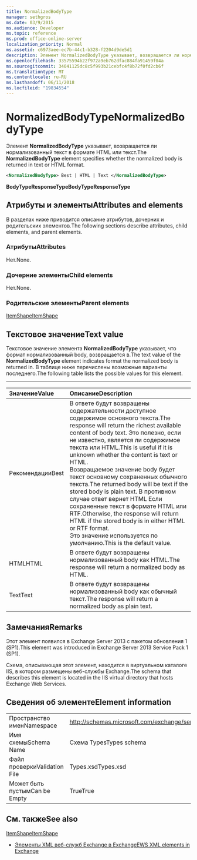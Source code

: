 ```yaml
---
title: NormalizedBodyType
manager: sethgros
ms.date: 03/9/2015
ms.audience: Developer
ms.topic: reference
ms.prod: office-online-server
localization_priority: Normal
ms.assetid: c6973aee-ec7b-44c1-b328-f2204d9de5d1
description: Элемент NormalizedBodyType указывает, возвращается ли нормализованный текст в формате HTML или текст.
ms.openlocfilehash: 33575594b22f972a9eb762dfac884fa91459f04a
ms.sourcegitcommit: 34041125dc8c5f993b21cebfc4f8b72f0fd2cb6f
ms.translationtype: MT
ms.contentlocale: ru-RU
ms.lasthandoff: 06/11/2018
ms.locfileid: "19834554"
---
```

# <a name="normalizedbodytype"></a><span data-ttu-id="8adcb-103">NormalizedBodyType</span><span class="sxs-lookup"><span data-stu-id="8adcb-103">NormalizedBodyType</span></span>

<span data-ttu-id="8adcb-104">Элемент **NormalizedBodyType** указывает, возвращается ли нормализованный текст в формате HTML или текст.</span><span class="sxs-lookup"><span data-stu-id="8adcb-104">The **NormalizedBodyType** element specifies whether the normalized body is returned in text or HTML format.</span></span> 
  
```XML
<NormalizedBodyType> Best | HTML | Text </NormalizedBodyType>
```

 <span data-ttu-id="8adcb-105">**BodyTypeResponseType**</span><span class="sxs-lookup"><span data-stu-id="8adcb-105">**BodyTypeResponseType**</span></span>
## <a name="attributes-and-elements"></a><span data-ttu-id="8adcb-106">Атрибуты и элементы</span><span class="sxs-lookup"><span data-stu-id="8adcb-106">Attributes and elements</span></span>

<span data-ttu-id="8adcb-107">В разделах ниже приводится описание атрибутов, дочерних и родительских элементов.</span><span class="sxs-lookup"><span data-stu-id="8adcb-107">The following sections describe attributes, child elements, and parent elements.</span></span>
  
### <a name="attributes"></a><span data-ttu-id="8adcb-108">Атрибуты</span><span class="sxs-lookup"><span data-stu-id="8adcb-108">Attributes</span></span>

<span data-ttu-id="8adcb-109">Нет.</span><span class="sxs-lookup"><span data-stu-id="8adcb-109">None.</span></span>
  
### <a name="child-elements"></a><span data-ttu-id="8adcb-110">Дочерние элементы</span><span class="sxs-lookup"><span data-stu-id="8adcb-110">Child elements</span></span>

<span data-ttu-id="8adcb-111">Нет.</span><span class="sxs-lookup"><span data-stu-id="8adcb-111">None.</span></span>
  
### <a name="parent-elements"></a><span data-ttu-id="8adcb-112">Родительские элементы</span><span class="sxs-lookup"><span data-stu-id="8adcb-112">Parent elements</span></span>

[<span data-ttu-id="8adcb-113">ItemShape</span><span class="sxs-lookup"><span data-stu-id="8adcb-113">ItemShape</span></span>](itemshape.md)
  
## <a name="text-value"></a><span data-ttu-id="8adcb-114">Текстовое значение</span><span class="sxs-lookup"><span data-stu-id="8adcb-114">Text value</span></span>

<span data-ttu-id="8adcb-115">Текстовое значение элемента **NormalizedBodyType** указывает, что формат нормализованный body, возвращается в.</span><span class="sxs-lookup"><span data-stu-id="8adcb-115">The text value of the **NormalizedBodyType** element indicates format the normalized body is returned in.</span></span> <span data-ttu-id="8adcb-116">В таблице ниже перечислены возможные варианты последнего.</span><span class="sxs-lookup"><span data-stu-id="8adcb-116">The following table lists the possible values for this element.</span></span> 
  
****

|<span data-ttu-id="8adcb-117">**Значение**</span><span class="sxs-lookup"><span data-stu-id="8adcb-117">**Value**</span></span>|<span data-ttu-id="8adcb-118">**Описание**</span><span class="sxs-lookup"><span data-stu-id="8adcb-118">**Description**</span></span>|
|:-----|:-----|
|<span data-ttu-id="8adcb-119">Рекомендации</span><span class="sxs-lookup"><span data-stu-id="8adcb-119">Best</span></span>  <br/> |<span data-ttu-id="8adcb-120">В ответе будут возвращены содержательности доступное содержимое основного текста.</span><span class="sxs-lookup"><span data-stu-id="8adcb-120">The response will return the richest available content of body text.</span></span> <span data-ttu-id="8adcb-121">Это полезно, если не известно, является ли содержимое текста или HTML.</span><span class="sxs-lookup"><span data-stu-id="8adcb-121">This is useful if it is unknown whether the content is text or HTML.</span></span>  <br/> <span data-ttu-id="8adcb-122">Возвращаемое значение body будет текст основному сохраненных обычного текста.</span><span class="sxs-lookup"><span data-stu-id="8adcb-122">The returned body will be text if the stored body is plain text.</span></span> <span data-ttu-id="8adcb-123">В противном случае ответ вернет HTML Если сохраненные текст в формате HTML или RTF.</span><span class="sxs-lookup"><span data-stu-id="8adcb-123">Otherwise, the response will return HTML if the stored body is in either HTML or RTF format.</span></span>  <br/> <span data-ttu-id="8adcb-124">Это значение используется по умолчанию.</span><span class="sxs-lookup"><span data-stu-id="8adcb-124">This is the default value.</span></span>  <br/> |
|<span data-ttu-id="8adcb-125">HTML</span><span class="sxs-lookup"><span data-stu-id="8adcb-125">HTML</span></span>  <br/> |<span data-ttu-id="8adcb-126">В ответе будут возвращены нормализованный body как HTML.</span><span class="sxs-lookup"><span data-stu-id="8adcb-126">The response will return a normalized body as HTML.</span></span>  <br/> |
|<span data-ttu-id="8adcb-127">Text</span><span class="sxs-lookup"><span data-stu-id="8adcb-127">Text</span></span>  <br/> |<span data-ttu-id="8adcb-128">В ответе будут возвращены нормализованный body как обычный текст.</span><span class="sxs-lookup"><span data-stu-id="8adcb-128">The response will return a normalized body as plain text.</span></span>  <br/> |
   
## <a name="remarks"></a><span data-ttu-id="8adcb-129">Замечания</span><span class="sxs-lookup"><span data-stu-id="8adcb-129">Remarks</span></span>

<span data-ttu-id="8adcb-130">Этот элемент появился в Exchange Server 2013 с пакетом обновления 1 (SP1).</span><span class="sxs-lookup"><span data-stu-id="8adcb-130">This element was introduced in Exchange Server 2013 Service Pack 1 (SP1).</span></span>
  
<span data-ttu-id="8adcb-131">Схема, описывающая этот элемент, находится в виртуальном каталоге IIS, в котором размещены веб-службы Exchange.</span><span class="sxs-lookup"><span data-stu-id="8adcb-131">The schema that describes this element is located in the IIS virtual directory that hosts Exchange Web Services.</span></span>
  
## <a name="element-information"></a><span data-ttu-id="8adcb-132">Сведения об элементе</span><span class="sxs-lookup"><span data-stu-id="8adcb-132">Element information</span></span>

|||
|:-----|:-----|
|<span data-ttu-id="8adcb-133">Пространство имен</span><span class="sxs-lookup"><span data-stu-id="8adcb-133">Namespace</span></span>  <br/> |http://schemas.microsoft.com/exchange/services/2006/types  <br/> |
|<span data-ttu-id="8adcb-134">Имя схемы</span><span class="sxs-lookup"><span data-stu-id="8adcb-134">Schema Name</span></span>  <br/> |<span data-ttu-id="8adcb-135">Схема Types</span><span class="sxs-lookup"><span data-stu-id="8adcb-135">Types schema</span></span>  <br/> |
|<span data-ttu-id="8adcb-136">Файл проверки</span><span class="sxs-lookup"><span data-stu-id="8adcb-136">Validation File</span></span>  <br/> |<span data-ttu-id="8adcb-137">Types.xsd</span><span class="sxs-lookup"><span data-stu-id="8adcb-137">Types.xsd</span></span>  <br/> |
|<span data-ttu-id="8adcb-138">Может быть пустым</span><span class="sxs-lookup"><span data-stu-id="8adcb-138">Can be Empty</span></span>  <br/> |<span data-ttu-id="8adcb-139">True</span><span class="sxs-lookup"><span data-stu-id="8adcb-139">True</span></span>  <br/> |
   
## <a name="see-also"></a><span data-ttu-id="8adcb-140">См. также</span><span class="sxs-lookup"><span data-stu-id="8adcb-140">See also</span></span>



[<span data-ttu-id="8adcb-141">ItemShape</span><span class="sxs-lookup"><span data-stu-id="8adcb-141">ItemShape</span></span>](itemshape.md)


- [<span data-ttu-id="8adcb-142">Элементы XML веб-служб Exchange в Exchange</span><span class="sxs-lookup"><span data-stu-id="8adcb-142">EWS XML elements in Exchange</span></span>](ews-xml-elements-in-exchange.md)

